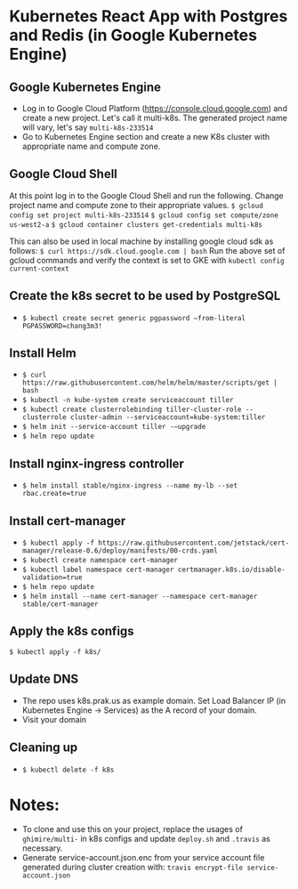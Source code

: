 # Kubernetes React App with Postgres and Redis (in Google Kubernetes Engine)

## Google Kubernetes Engine
- Log in to Google Cloud Platform (https://console.cloud.google.com) and create a new project. Let's call it multi-k8s. The generated project name will vary, let's say `multi-k8s-233514`
- Go to Kubernetes Engine section and create a new K8s cluster with appropriate name and compute zone.

## Google Cloud Shell
At this point log in to the Google Cloud Shell and run the following. Change project name and compute zone to their appropriate values.
`$ gcloud config set project multi-k8s-233514`
`$ gcloud config set compute/zone us-west2-a`
`$ gcloud container clusters get-credentials multi-k8s`

This can also be used in local machine by installing google cloud sdk as follows:
`$ curl https://sdk.cloud.google.com | bash`
Run the above set of gcloud commands and verify the context is set to GKE with `kubectl config current-context`

## Create the k8s secret to be used by PostgreSQL
- `$ kubectl create secret generic pgpassword —from-literal PGPASSWORD=chang3m3!`

## Install Helm
- `$ curl https://raw.githubusercontent.com/helm/helm/master/scripts/get | bash`
- `$ kubectl -n kube-system create serviceaccount tiller`
- `$ kubectl create clusterrolebinding tiller-cluster-role --clusterrole cluster-admin --serviceaccount=kube-system:tiller`
- `$ helm init --service-account tiller -—upgrade`
- `$ helm repo update`

## Install nginx-ingress controller
- `$ helm install stable/nginx-ingress --name my-lb --set rbac.create=true`

## Install cert-manager
- `$ kubectl apply -f https://raw.githubusercontent.com/jetstack/cert-manager/release-0.6/deploy/manifests/00-crds.yaml`
- `$ kubectl create namespace cert-manager`
- `$ kubectl label namespace cert-manager certmanager.k8s.io/disable-validation=true`
- `$ helm repo update`
- `$ helm install --name cert-manager --namespace cert-manager stable/cert-manager`

## Apply the k8s configs
`$ kubectl apply -f k8s/`

## Update DNS
- The repo uses k8s.prak.us as example domain. Set Load Balancer IP (in Kubernetes Engine -> Services) as the A record of your domain.
- Visit your domain

## Cleaning up
- `$ kubectl delete -f k8s`

# Notes:
- To clone and use this on your project, replace the usages of `ghimire/multi-` in k8s configs and update `deploy.sh` and `.travis` as necessary.
- Generate service-account.json.enc from your service account file generated during cluster creation with: `travis encrypt-file service-account.json`
